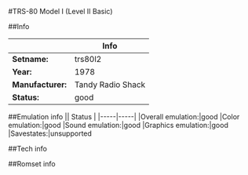 #TRS-80 Model I (Level II Basic)

##Info

||Info|
|-----|-----|
|**Setname:**|trs80l2
|**Year:**|1978
|**Manufacturer:**|Tandy Radio Shack
|**Status:**|good

##Emulation info
|| Status |
|-----|-----|
|Overall emulation:|good
|Color emulation:|good
|Sound emulation:|good
|Graphics emulation:|good
|Savestates:|unsupported

##Tech info

##Romset info

<!--- START OF EDITED COMMENT DO NOT TOUCH TEXT ABOVE-->
